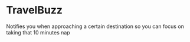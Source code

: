 # TravelBuzz
Notifies you when approaching a certain destination so you can focus on taking that 10 minutes nap
